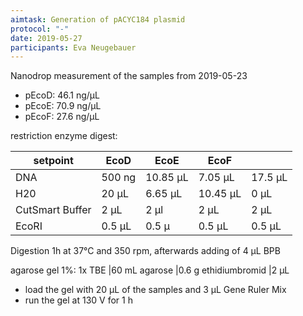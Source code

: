 ```yaml
---
aimtask: Generation of pACYC184 plasmid
protocol: "-"
date: 2019-05-27
participants: Eva Neugebauer
---
```


Nanodrop measurement of the samples from 2019-05-23
  * pEcoD: 46.1 ng/µL
  * pEcoE: 70.9 ng/µL
  * pEcoF: 27.6 ng/µL

restriction enzyme digest:
	
 setpoint	| EcoD		| EcoE		| EcoF |  |
      ----------------|---------------|---------------|---------------|---|
DNA		| 500 ng		| 10.85 µL	| 7.05 µL	| 17.5 µL
H20		| 20 µL		| 6.65 µL	| 10.45 µL	| 0 µL
CutSmart Buffer | 2 µL		| 2 µl		| 2 µL	| 2 µL
EcoRI	| 0.5 µL	| 0.5 µ	| 0.5 µL | 0.5 µL

Digestion 1h at 37°C and 350 rpm, afterwards adding of 4 µL BPB

agarose gel 1%:
1x TBE		|60 mL
agarose		|0.6 g
ethidiumbromid	|2 µL

* load the gel with 20 µL of the samples and 3 µL Gene Ruler Mix
* run the gel at 130 V for 1 h



